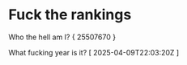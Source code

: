 # Fuck the rankings

Who the hell am I?
{ 25507670 }

What fucking year is it?
[ 2025-04-09T22:03:20Z ]
